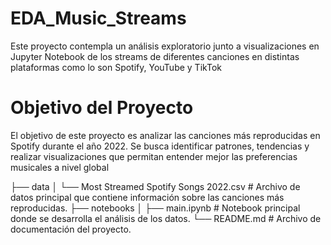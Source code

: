 # EDA_Music_Streams
Este proyecto contempla un análisis exploratorio junto a visualizaciones en Jupyter Notebook de los streams de diferentes canciones en distintas plataformas como lo son Spotify, YouTube y TikTok

# Objetivo del Proyecto
El objetivo de este proyecto es analizar las canciones más reproducidas en Spotify durante el año 2022. Se busca identificar patrones, tendencias y realizar visualizaciones que permitan entender mejor las preferencias musicales a nivel global

├── data
│   └── Most Streamed Spotify Songs 2022.csv   # Archivo de datos principal que contiene información sobre las canciones más reproducidas.
├── notebooks
│   ├── main.ipynb                             # Notebook principal donde se desarrolla el análisis de los datos.
└── README.md                                  # Archivo de documentación del proyecto.
